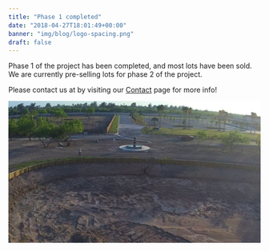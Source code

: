 ```yaml
---
title: "Phase 1 completed"
date: "2018-04-27T18:01:49+00:00"
banner: "img/blog/logo-spacing.png"
draft: false
---
```

Phase 1 of the project has been completed, and most lots have been sold. We are currently pre-selling lots for phase 2 of the project.  

Please contact us at by visiting our [Contact](/contact) page for more info!

  
![](/static/img/works.png)
